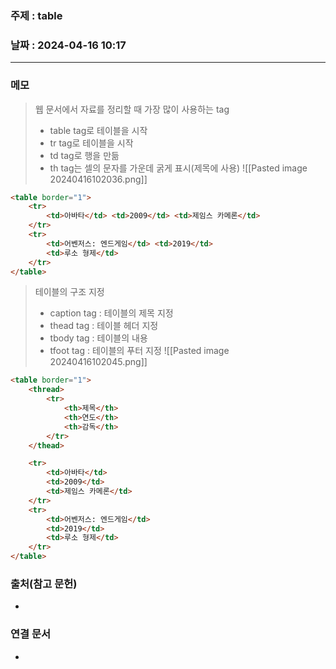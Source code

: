 ### 주제 : table

### 날짜 : 2024-04-16 10:17
----
### 메모
> 웹 문서에서 자료를 정리할 때 가장 많이 사용하는 tag
> 	- table tag로 테이블을 시작
> 	- tr tag로 테이블을 시작
> 	- td tag로 행을 만듦
> 	- th tag는 셀의 문자를 가운데 굵게 표시(제목에 사용)
> 	![[Pasted image 20240416102036.png]]
```html
<table border="1">
    <tr>
        <td>아바타</td> <td>2009</td> <td>제임스 카메론</td>
    </tr>
    <tr>
        <td>어벤저스: 엔드게임</td> <td>2019</td>
        <td>루소 형제</td>
    </tr>
</table>
```

> 테이블의 구조 지정
> 	- caption tag : 테이블의 제목 지정
> 	- thead tag : 테이블 헤더 지정
> 	- tbody tag : 테이블의 내용
> 	- tfoot tag : 테이블의 푸터 지정
> 	![[Pasted image 20240416102045.png]]
```html
<table border="1">
    <thread>
        <tr>
            <th>제목</th>
            <th>연도</th>
            <th>감독</th>
        </tr>
    </thead>

    <tr>
        <td>아바타</td>
        <td>2009</td>
        <td>제임스 카메론</td>
    </tr>
    <tr>
        <td>어벤저스: 엔드게임</td>
        <td>2019</td>
        <td>루소 형제</td>
    </tr>
</table>
```
### 출처(참고 문헌)
-

### 연결 문서
-
